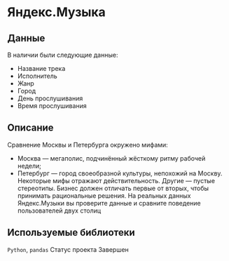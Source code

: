 # Яндекс.Музыка

## Данные

В наличии были следующие данные:

- Название трека
- Исполнитель
- Жанр
- Город
- День прослушивания
- Время прослушивания

## Описание

Сравнение Москвы и Петербурга окружено мифами:

- Москва — мегаполис, подчинённый жёсткому ритму рабочей недели;
- Петербург — город своеобразной культуры, непохожий на Москву.
Некоторые мифы отражают действительность. Другие — пустые стереотипы. Бизнес должен отличать первые от вторых, чтобы принимать рациональные решения. На реальных данных Яндекс.Музыки вы проверите данные и сравните поведение пользователей двух столиц

## Используемые библиотеки

`Python`, `pandas`
Cтатус проекта Завершен